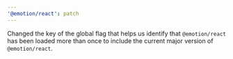 ```yaml
---
'@emotion/react': patch
---
```


Changed the key of the global flag that helps us identify that `@emotion/react` has been loaded more than once to include the current major version of `@emotion/react`.
